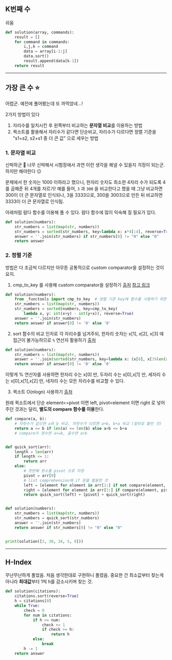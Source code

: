 ## K번째 수
쉬움
```python
def solution(array, commands):
    result = []
    for command in commands:
        i,j,k = command
        data = array[i-1:j]
        data.sort()
        result.append(data[k-1])
    return result
```

---

## 가장 큰 수 ⭐️

어렵군. 예전에 풀어봤는데 또 까먹었네...!

2가지 방법이 있다

1) 자리수를 일치시킨 후 왼쪽부터 비교하는 **문자열 비교**를 이용하는 방법
2) 퀵소트를 활용해서 자리수가 같다면 단순비교, 자리수가 다르다면 정렬 기준을 "s1+s2, s2+s1 중 더 큰 값" 으로 세우는 방법

### 1. 문자열 비교

신박하군 🤔 너무 신박해서 시험장에서 과연 이런 생각을 해낼 수 있을지 걱정이 되는군. 하지만 해야한다 😐

문제에서 한 숫자는 1000 이하라고 했으니, 한자리 숫자도 최소한 4자리 수가 되도록 4를 곱해준 뒤 4개를 자르기!
예를 들어, `3` 과 `300` 을 비교한다고 했을 때 그냥 비교하면  300이 더 큰 문자열로 인식되나, 3을 3333으로, 300을 3003으로 만든 뒤 비교하면 3333이 더 큰 문자열로 인식됨.

아래처럼 람다 함수를 이용해 풀 수 있다. 람다 함수에 많이 익숙해 질 필요가 있다.

```python
def solution(numbers):
    str_numbers = list(map(str, numbers))
    str_numbers = sorted(str_numbers, key=lambda x: x*4[:4], reverse=True)
    answer = ''.join(str_numbers) if str_numbers[0] != "0" else "0"
    return answer
```

### 2. 정렬 기준

방법은 다 조금씩 다르지만 아무튼 공통적으로 custom comparator을 설정하는 것이 요지.

1) cmp_to_key 를 사용해 custom comparator을 설정하기 [출처](https://gurumee92.tistory.com/161) [참고 링크](https://blackinkgj.github.io/python-custom-comparator/) 

```python
def solution(numbers):
    from _functools import cmp_to_key  # 정렬 기준 key에 함수를 사용하기 위한 functools 라이브러리
    str_numbers = list(map(str, numbers))
    str_numbers = sorted(numbers, key=cmp_to_key(
        lambda x, y: int(x+y) - int(y+x)), reverse=True)
    answer = ''.join(str_numbers)
    return answer if answer[0] != '0' else '0'
```

2) sort 함수의 비교 인자로 각 자리수를 넘겨주되, 한자리 숫자는 x[1], x[2], x[3] 에 접근이 불가능하므로 `%` 연산자 활용하기 [출처]([https://leedakyeong.tistory.com/entry/%ED%94%84%EB%A1%9C%EA%B7%B8%EB%9E%98%EB%A8%B8%EC%8A%A4-%EA%B0%80%EC%9E%A5-%ED%81%B0-%EC%88%98-in-python](https://leedakyeong.tistory.com/entry/프로그래머스-가장-큰-수-in-python))

```python
def solution(numbers):
    str_numbers = list(map(str, numbers))
    answer = ''.join(sorted(str_numbers, key=lambda x: (x[0], x[1%len(x)], x[2%len(x)]), reverse=True)
    return answer if answer[0] != '0' else '0'
```

이렇게 % 연산자를 사용하면 한자리 수는 x[0] 만, 두자리 수는 x[0],x[1] 만, 세자리 수는 x[0],x[1],x[2] 만, 네자리 수는 모든 자리수를 비교할 수 있다.

3) 퀵소트 O(nlogn) 사용하기 [출처](https://burningrizen.tistory.com/125)

원래 퀵소트에서 단순 element<=pivot 이면 left, pivot<element 이면 right 로 넣어주던 것과는 달리, **별도의 compare 함수를 이용**한다.

```python
def compare(a, b):
    # 자릿수가 같으면 a와 b 비교, 자릿수가 다르면 a+b, b+a 비교 (앞뒤로 붙인 것)
    return a <= b if len(a) == len(b) else a+b <= b+a
    # compare이 양수면 a<=b, 음수면 a>b


def quick_sort(arr):
    length = len(arr)
    if length <= 1:
        return arr
    else:
      	# 첫번째 원소를 pivot 으로 지정
        pivot = arr[0]
        # list comprehension에 if 문을 활용한 것
        left = [element for element in arr[1:] if not compare(element, pivot)]
        right = [element for element in arr[1:] if compare(element, pivot)]
        return quick_sort(left) + [pivot] + quick_sort(right)


def solution(numbers):
    str_numbers = list(map(str, numbers))
    str_numbers = quick_sort(str_numbers)
    answer = ''.join(str_numbers)
    return answer if str_numbers[0] != "0" else "0"


print(solution([3, 30, 34, 5, 9]))
```

---

## H-Index

무난무난하게 풀었음. 처음 생각한대로 구현하니 풀렸음.
중요한 건 최소값부터 찾는게 아니라 **최대값**부터 1씩 h를 감소시키며 찾는 것.

```python
def solution(citations):
    citations.sort(reverse=True)
    h = citations[0]
    while True:
        check = 0
        for num in citations:
            if h <= num:
                check += 1
                if check >= h:
                    return h
            else:
                break
        h -= 1
    return answer
```